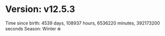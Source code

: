 # Version: v12.5.3
Time since birth: 4539 days, 108937 hours, 6536220 minutes, 392173200 seconds
Season: Winter ❄️
